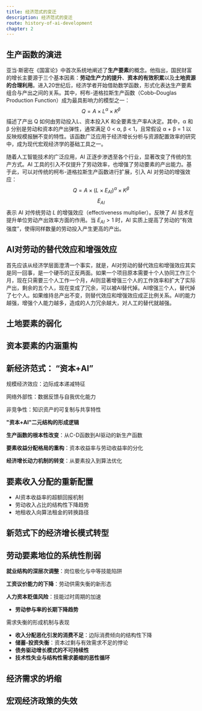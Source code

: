 ```yaml
---
title: 经济范式的变迁
description: 经济范式的变迁
route: history-of-ai-development
chapter: 2
---
```


## 生产函数的演进

亚当·斯密在《国富论》中首次系统地阐述了**生产要素**的概念。他指出，国民财富的增长主要源于三个基本因素：**劳动生产力的提升**、**资本的有效积累**以及**土地资源的合理利用**。进入20世纪后，经济学者开始借助数学函数，形式化表达生产要素组合与产出之间的关系。其中，柯布-道格拉斯生产函数（Cobb–Douglas Production Function）成为最具影响力的模型之一：
$$
Q = A \times L^α \times K^β
$$
描述了产出 Q 如何由劳动投入L、资本投入K 和全要素生产率A决定。其中，α 和 β 分别是劳动和资本的产出弹性，通常满足 0 < α, β < 1，且常假设 α + β = 1 以反映规模报酬不变的特性。该函数广泛应用于经济增长分析与资源配置效率的研究中，成为现代宏观经济学的基础工具之一。

随着人工智能技术的广泛应用，AI 正逐步渗透至各个行业，显著改变了传统的生产方式。AI 工具的引入不仅提升了劳动效率，也增强了劳动要素的产出能力。基于此，可以对传统的柯布-道格拉斯生产函数进行扩展，引入 AI 对劳动的增强效应：
$$
Q = A \times ({L \times E_{AI}})^α \times K^β
$$
$$E_{AI}$$ 表示 AI 对传统劳动 $L$ 的增强效应（effectiveness multiplier）。反映了 AI 技术在提升单位劳动产出效率方面的作用。当 $E_{AI} > 1$ 时，AI 实质上提高了劳动的“有效强度”，使得同样数量的劳动投入产生更高的产出。

## AI对劳动的替代效应和增强效应

首先应该从经济学层面澄清一个事实，就是，AI对劳动的替代效应和增强效应其实是同一回事，是一个硬币的正反两面。如果一个项目原本需要十个人协同工作三个月，现在只需要三个人工作一个月，AI则显著增强三个人的工作效率和扩大了实际产出，剩余的五个人，现在变成了冗余，可以被AI替代掉。AI增强三个人，替代掉了七个人。如果维持总产出不变，则替代效应和增强效应成正比例关系。AI的能力越强，增强个人能力越多，造成的人力冗余越大，对人工的替代就越强。

## 土地要素的弱化

## 资本要素的内涵重构

## 新经济范式： “资本+AI”

规模经济效应：边际成本递减特征

网络外部性：数据反馈与自我优化能力

非竞争性：知识资产的可复制与共享特性

**"资本+AI"二元结构的形成逻辑**

**生产函数的根本性改变**：从C-D函数到AI驱动的新生产函数

**要素收益分配格局的重构**：资本收益率与劳动收益率的分化

**经济增长动力机制的转变**：从要素投入到算法优化

##  要素收入分配的重新配置

- AI资本收益率的超额回报机制
- 劳动收入占比的结构性下降趋势
- 地租收入向算法租金的转换路径

## 新范式下的经济增长模式转型



## 劳动要素地位的系统性削弱

**就业结构的深层次调整**：岗位极化与中等技能陷阱

**工资议价能力的下降**：劳动供需失衡的新形态

**人力资本贬值风险**：技能过时周期的加速

- **劳动参与率的长期下降趋势**

 需求失衡的形成机制与表现

- **收入分配恶化引发的消费不足**：边际消费倾向的结构性下降
- **储蓄-投资失衡**：资本过剩与有效需求不足的悖论
- **债务驱动增长模式的不可持续性**
- **技术性失业与结构性需求萎缩的恶性循环**

## 经济需求的坍缩



## 宏观经济政策的失效
